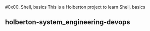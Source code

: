 #0x00. Shell, basics
This is a Holberton project to learn Shell, basics

## holberton-system_engineering-devops
